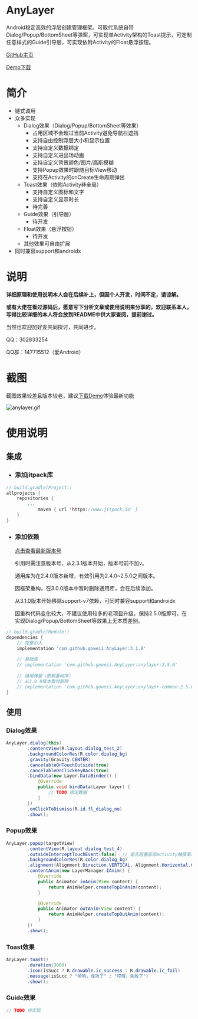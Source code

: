 # AnyLayer

Android稳定高效的浮层创建管理框架。可取代系统自带Dialog/Popup/BottomSheet等弹窗，可实现单Activity架构的Toast提示，可定制任意样式的Guide引导层，可实现依附Activity的Float悬浮按钮。

[GitHub主页](https://github.com/goweii/AnyLayer)

[Demo下载](https://github.com/goweii/AnyLayer/raw/master/app/release/app-release.apk)





# 简介

- 链式调用
- 众多实现
  - Dialog效果（Dialog/Popup/BottomSheet等效果）
    - 占用区域不会超过当前Activity避免导航栏遮挡
    - 支持自由控制浮层大小和显示位置
    - 支持自定义数据绑定
    - 支持自定义进出场动画
    - 支持自定义背景颜色/图片/高斯模糊
    - 支持Popup效果时跟随目标View移动
    - 支持在Activity的onCreate生命周期弹出
  - Toast效果（依附Activity非全局）
    - 支持自定义图标和文字
    - 支持自定义显示时长
    - 待完善
  - Guide效果（引导层）
    - 待开发
  - Float效果（悬浮按钮）
    - 待开发
  - 其他效果可自由扩展
- 同时兼容support和androidx





# 说明

**详细原理和使用说明本人会在后续补上，但因个人开发，时间不定，请谅解。**

**或有大佬在看过源码后，愿意写下分析文章或使用说明来分享的，欢迎联系本人。写得比较详细的本人将会放到README中供大家查阅，提前谢过。**

当然也欢迎加好友共同探讨，共同进步。

QQ：302833254

QQ群：147715512（爱Android）





# 截图

截图效果较差且版本较老，建议[下载Demo](https://github.com/goweii/AnyDialog/raw/master/app/release/app-release.apk)体验最新功能

![anylayer.gif](https://github.com/goweii/AnyLayer/blob/master/picture/demo.gif?raw=true)





# 使用说明

## 集成

- ### 添加jitpack库

```java
// build.gradle(Project:)
allprojects {
    repositories {
        ...
            maven { url 'https://www.jitpack.io' }
    }
}
```

- ### 添加依赖

  [点击查看最新版本号](https://github.com/goweii/AnyLayer/releases)
  
  引用时需注意版本号，从2.3.1版本开始，版本号前不加v。
  
  通用库为在2.4.0版本新增，有效引用为2.4.0~2.5.0之间版本。
  
  因框架重构，在3.0.0版本中暂时删除通用库，会在后续添加。
  
  从3.1.0版本开始移除support-v7依赖，可同时兼容support和androidx
  
  因重构代码变化较大，不建议使用较多的老项目升级，保持2.5.0版即可，在实现Dialog/Popup/BottomSheet等效果上无本质差别。
  
```groovy
// build.gradle(Module:)
dependencies {
    // 完整引入
    implementation 'com.github.goweii:AnyLayer:3.1.0'
    
    // 基础库
    // implementation 'com.github.goweii.AnyLayer:anylayer:2.5.0'
    
    // 通用弹窗（依赖基础库）
    // 从3.0.0版本暂时删除
    // implementation 'com.github.goweii.AnyLayer:anylayer-common:2.5.0'
}
```



## 使用

### Dialog效果

```java
AnyLayer.dialog(this)
        .contentView(R.layout.dialog_test_2)
        .backgroundColorRes(R.color.dialog_bg)
        .gravity(Gravity.CENTER)
        .cancelableOnTouchOutside(true)
        .cancelableOnClickKeyBack(true)
        .bindData(new Layer.DataBinder() {
            @Override
            public void bindData(Layer layer) {
                // TODO 绑定数据
            }
        })
        .onClickToDismiss(R.id.fl_dialog_no)
        .show();
```

### Popup效果

```java
AnyLayer.popup(targetView)
        .contentView(R.layout.dialog_test_4)
        .outsideInterceptTouchEvent(false)	// 是否阻塞底部activity触摸事件
        .backgroundColorRes(R.color.dialog_bg)
        .alignment(Alignment.Direction.VERTICAL, Alignment.Horizontal.CENTER, Alignment.Vertical.BELOW, true)
        .contentAnim(new LayerManager.IAnim() {
            @Override
            public Animator inAnim(View content) {
                return AnimHelper.createTopInAnim(content);
            }

            @Override
            public Animator outAnim(View content) {
                return AnimHelper.createTopOutAnim(content);
            }
        })
        .show();
```

### Toast效果

```java
AnyLayer.toast()
        .duration(3000)
        .icon(isSucc ? R.drawable.ic_success : R.drawable.ic_fail)
        .message(isSucc ? "哈哈，成功了" : "哎呀，失败了")
        .show();
```

### Guide效果

```java
// TODO 待实现
```



